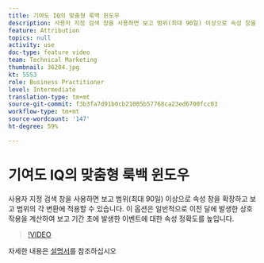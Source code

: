 ```yaml
---
title: 기여도 IQ의 맞춤형 룩백 윈도우
description: 사용자 지정 검색 창을 사용하면 보고 범위(최대 90일) 이상으로 속성 창을 확장하고 보고 범위의 각 변환에 적용할 수 있습니다. 이 옵션은 일반적으로 이전 달에 발생한 상호 작용을 계산하여 보고 기간 초에 발생한 이벤트에 대한 속성 정확도를 높입니다.
feature: Attribution
topics: null
activity: use
doc-type: feature video
team: Technical Marketing
thumbnail: 36204.jpg
kt: 5553
role: Business Practitioner
level: Intermediate
translation-type: tm+mt
source-git-commit: f3b3fa7d91b0cb21005b57768ca23ed6700fcc03
workflow-type: tm+mt
source-wordcount: '147'
ht-degree: 59%

---
```



# 기여도 IQ의 맞춤형 룩백 윈도우

사용자 지정 검색 창을 사용하면 보고 범위(최대 90일) 이상으로 속성 창을 확장하고 보고 범위의 각 변환에 적용할 수 있습니다. 이 옵션은 일반적으로 이전 달에 발생한 상호 작용을 계산하여 보고 기간 초에 발생한 이벤트에 대한 속성 정확도를 높입니다.

>[!VIDEO](https://video.tv.adobe.com/v/36204/?quality=12&learn=on)

자세한 내용은 [설명서](https://docs.adobe.com/content/help/ko-KR/analytics/analyze/analysis-workspace/attribution/models.html#lookback-windows)를 참조하십시오
